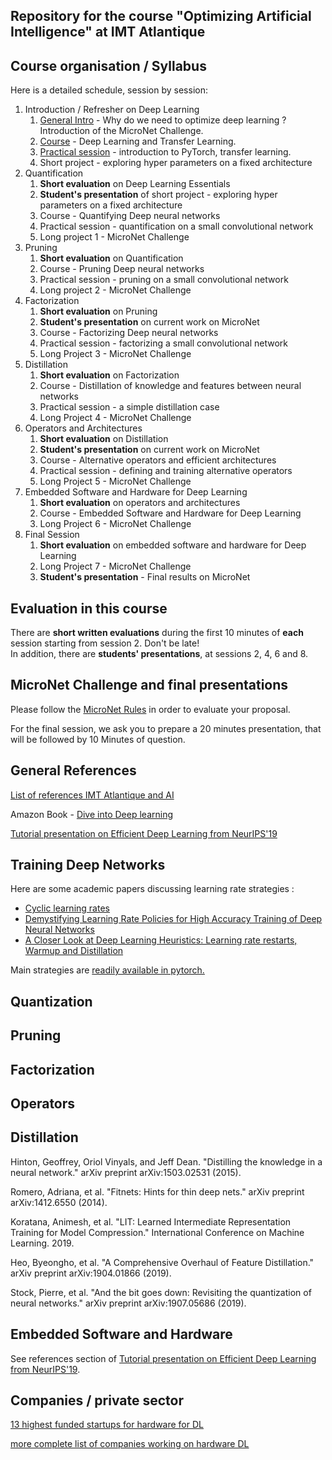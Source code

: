 Repository for the course "Optimizing Artificial Intelligence" at IMT Atlantique
--


Course organisation / Syllabus
--

Here is a detailed schedule, session by session: 
1. Introduction / Refresher on Deep Learning 
   1. [General Intro](intro.pdf) - Why do we need to optimize deep learning ? Introduction of the MicroNet Challenge. 
   2. [Course](cours1.pdf) - Deep Learning and Transfer Learning.
   3. [Practical session](lab1.md) - introduction to PyTorch, transfer learning. 
   4. Short project - exploring hyper parameters on a fixed architecture
2. Quantification
   1. **Short evaluation** on Deep Learning Essentials
   2. **Student's presentation** of short project - exploring hyper parameters on a fixed architecture
   3. Course - Quantifying Deep neural networks
   4. Practical session - quantification on a small convolutional network 
   5. Long project 1 - MicroNet Challenge
3. Pruning
   1. **Short evaluation** on Quantification
   2. Course - Pruning Deep neural networks
   3. Practical session - pruning on a small convolutional network 
   4. Long project 2 - MicroNet Challenge
4. Factorization
   1. **Short evaluation** on Pruning
   2. **Student's presentation** on current work on MicroNet
   3. Course - Factorizing Deep neural networks
   4. Practical session - factorizing a small convolutional network
   5. Long Project 3 - MicroNet Challenge
5. Distillation
   1. **Short evaluation** on Factorization
   2. Course - Distillation of knowledge and features between neural networks
   3. Practical session - a simple distillation case 
   4. Long Project 4 - MicroNet Challenge 
6. Operators and Architectures
   1. **Short evaluation** on Distillation
   2. **Student's presentation** on current work on MicroNet
   3. Course - Alternative operators and efficient architectures
   4. Practical session - defining and training alternative operators
   5. Long Project 5 - MicroNet Challenge
7. Embedded Software and Hardware for Deep Learning 
   1. **Short evaluation** on operators and architectures
   2. Course - Embedded Software and Hardware for Deep Learning
   3. Long Project 6 - MicroNet Challenge
8. Final Session
   1. **Short evaluation** on embedded software and hardware for Deep Learning
   2. Long Project 7 - MicroNet Challenge
   3. **Student's presentation** - Final results on MicroNet



Evaluation in this course 
--

There are **short written evaluations** during the first 10 minutes of **each** session starting from session 2. Don't be late!  
In addition, there are **students' presentations**, at sessions 2, 4, 6 and 8. 

MicroNet Challenge and final presentations
--
Please follow the [MicroNet Rules](https://micronet-challenge.github.io/) in order to evaluate your proposal. 

For the final session, we ask you to prepare a 20 minutes presentation, that will be followed by 10 Minutes of question. 


General References
--

[List of references IMT Atlantique and AI](https://docs.google.com/document/d/1-IX-IO8DXYOZSiihOe0ttjvJvcEO9WLU2UtZgej86gQ/edit#heading=h.iueps2uhjocc)

Amazon Book - [Dive into Deep learning](https://d2l.ai/)

[Tutorial presentation on Efficient Deep Learning from NeurIPS'19](http://eyeriss.mit.edu/2019_neurips_tutorial.pdf)


Training Deep Networks
--

Here are some academic papers discussing learning rate strategies : 

- [Cyclic learning rates](https://arxiv.org/abs/1506.01186)
- [Demystifying Learning Rate Policies for High Accuracy Training of Deep Neural Networks](https://arxiv.org/abs/1908.06477)
- [A Closer Look at Deep Learning Heuristics: Learning rate restarts, Warmup and Distillation](https://arxiv.org/abs/1810.13243)

Main strategies are [readily available in pytorch.](https://pytorch.org/docs/stable/optim.html#how-to-adjust-learning-rate)


Quantization
--

Pruning
--


Factorization
-- 


Operators
--


Distillation
--
Hinton, Geoffrey, Oriol Vinyals, and Jeff Dean. "Distilling the knowledge in a neural network." arXiv preprint arXiv:1503.02531 (2015).

Romero, Adriana, et al. "Fitnets: Hints for thin deep nets." arXiv preprint arXiv:1412.6550 (2014).

Koratana, Animesh, et al. "LIT: Learned Intermediate Representation Training for Model Compression." International Conference on Machine Learning. 2019.

Heo, Byeongho, et al. "A Comprehensive Overhaul of Feature Distillation." arXiv preprint arXiv:1904.01866 (2019).

Stock, Pierre, et al. "And the bit goes down: Revisiting the quantization of neural networks." arXiv preprint arXiv:1907.05686 (2019).

Embedded Software and Hardware
--

See references section of [Tutorial presentation on Efficient Deep Learning from NeurIPS'19](http://eyeriss.mit.edu/2019_neurips_tutorial.pdf).


Companies / private sector
-- 

[13 highest funded startups for hardware for DL](https://www.crunchbase.com/lists/relevant-ai-chip-startups/922b3cf5-b19d-4c28-9978-4e66ccb52337/organization.companies)

[more complete list of companies working on hardware DL](https://roboticsandautomationnews.com/2019/05/24/top-25-ai-chip-companies-a-macro-step-change-on-the-micro-scale/22704/)


